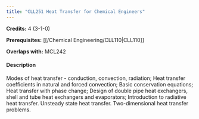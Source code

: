 ```yaml
---
title: "CLL251 Heat Transfer for Chemical Engineers"
---
```

**Credits:** 4 (3-1-0)

**Prerequisites:** [[/Chemical Engineering/CLL110|CLL110]]

**Overlaps with:** MCL242

#### Description
Modes of heat transfer - conduction, convection, radiation; Heat transfer coefficients in natural and forced convection; Basic conservation equations; Heat transfer with phase change; Design of double pipe heat exchangers, shell and tube heat exchangers and evaporators; Introduction to radiative heat transfer. Unsteady state heat transfer. Two-dimensional heat transfer problems.